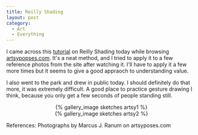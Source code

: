 ```yaml
---
title: Reilly Shading
layout: post
category:
  - Art
  - Everything
---
```


I came across this [tutorial](http://www.freshdesigner.com/how-to-draw-head-quick-sketch-video/) on
Reilly Shading today while browsing [artsypopses.com](http://artsyposes.com). It's a neat method, and
I tried to apply it to a few reference photos from the site after watching it. I'll have to apply it
a few more times but it seems to give a good appraoch to understanding value.

I also went to the park and drew in public today. I should definitely do that more, it was extremely
difficult. A good place to practice gesture drawing I think, because you only get a few seconds of
people standing still.

<center>{% gallery_image sketches artsy1 %}</center>

<center>{% gallery_image sketches artsy2 %}</center>

References: Photographs by Marcus J. Ranum on artsyposes.com